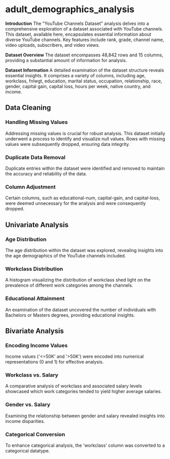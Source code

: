 # adult_demographics_analysis

**Introduction**
The "YouTube Channels Dataset" analysis delves into a comprehensive exploration of a dataset associated with YouTube channels. This dataset, available here, encapsulates essential information about diverse YouTube channels. Key features include rank, grade, channel name, video uploads, subscribers, and video views.

**Dataset Overview**
The dataset encompasses 48,842 rows and 15 columns, providing a substantial amount of information for analysis.

**Dataset Information**
A detailed examination of the dataset structure reveals essential insights. It comprises a variety of columns, including age, workclass, fnlwgt, education, marital status, occupation, relationship, race, gender, capital gain, capital loss, hours per week, native country, and income.

## Data Cleaning

### Handling Missing Values

Addressing missing values is crucial for robust analysis. This dataset initially underwent a process to identify and visualize null values. Rows with missing values were subsequently dropped, ensuring data integrity.

### Duplicate Data Removal
Duplicate entries within the dataset were identified and removed to maintain the accuracy and reliability of the data.

### Column Adjustment
Certain columns, such as educational-num, capital-gain, and capital-loss, were deemed unnecessary for the analysis and were consequently dropped.

## Univariate Analysis

### Age Distribution
The age distribution within the dataset was explored, revealing insights into the age demographics of the YouTube channels included.

### Workclass Distribution
A histogram visualizing the distribution of workclass shed light on the prevalence of different work categories among the channels.

### Educational Attainment
An examination of the dataset uncovered the number of individuals with Bachelors or Masters degrees, providing educational insights.

## Bivariate Analysis

### Encoding Income Values
Income values ('<=50K' and '>50K') were encoded into numerical representations (0 and 1) for effective analysis.

### Workclass vs. Salary
A comparative analysis of workclass and associated salary levels showcased which work categories tended to yield higher average salaries.

### Gender vs. Salary
Examining the relationship between gender and salary revealed insights into income disparities.

### Categorical Conversion
To enhance categorical analysis, the 'workclass' column was converted to a categorical datatype.
